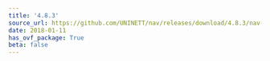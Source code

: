 ```yaml
---
title: '4.8.3'
source_url: https://github.com/UNINETT/nav/releases/download/4.8.3/nav-4.8.3.tar.gz
date: 2018-01-11
has_ovf_package: True
beta: false
---
```

